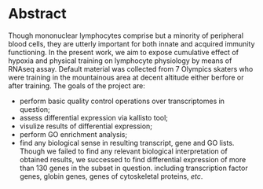 # Abstract
Though mononuclear lymphocytes comprise but a minority of peripheral blood cells, they are utterly important for both innate and acquired immunity functioning. In the present work, we aim to expose cumulative effect of hypoxia and physical training on lymphocyte physiology by means of RNAseq assay. Default material was collected from 7 Olympics skaters who were training in the mountainous area at decent altitude either berfore or after training. The goals of the project are:
- perform basic quality control operations over transcriptomes in question; 
- assess differential expression via kallisto tool; 
- visulize results of differential expression; 
- perform GO enrichment analysis; 
- find any biological sense in resulting transcript, gene and GO lists.
Though we failed to find any relevant biological interpretation of obtained results, we successed to find differential expression of more than 130 genes in the subset in question. including transcription factor genes, globin genes, genes of cytoskeletal proteins, *etc*.
